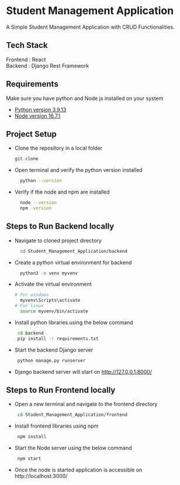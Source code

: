 # Student Management Application

A Simple Student Management Application with CRUD Functionalities.

## Tech Stack
Frontend : React <br/>
Backend : Django Rest Framework


## Requirements
Make sure you have python and Node js installed on your system
- [Python version 3.9.13](https://www.python.org/downloads/release/python-3913/) 
- [Node version 16.7.1](https://nodejs.org/en/download/)


## Project Setup

- Clone the repository in a local folder
    ```sh
    git clone 
    ```
- Open terminal and verify the python version installed
  ```sh
    python --version
    ```
- Verify if the node and npm are installed
  ```sh
    node --version
    npm -version
    ```
## Steps to Run Backend locally
- Navigate to cloned project directory
  ```sh
    cd Student_Management_Application/backend
    ```
- Create a python virtual environment for backend
  ```sh
    python3 -m venv myvenv
    ```
- Activate the virtual environment
  ```sh
  # For windows
    myvenv\Scripts\activate
  # For linux
    source myvenv/bin/activate
    ```
- Install python libraries using the below command
  ```sh
   cd backend
   pip install -r requirements.txt
    ```
- Start the backend Django server
  ```sh
   python manage.py runserver
    ```
- Django backend server will start on http://127.0.0.1:8000/

## Steps to Run Frontend locally
- Open a new terminal and navigate to the frontend directory
  ```sh
   cd Student_Management_Application/frontend
    ```
- Install frontend libraries using npm
  ```sh
   npm install
    ```
- Start the Node server using the below command
  ```sh
   npm start
    ```
- Once the node is started application is accessible on http://localhost:3000/
